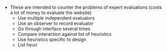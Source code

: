 - These are intended to counter the problems of expert evaluations (costs a lot of money to evaluate the website)
	- Use multiple independent evaluators
	- Use an observer to record evaluator
	- Go through interface several times
	- Compare interaction against list of heuristics
	- Use heuristics specific to design
	- List heuri
